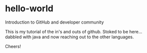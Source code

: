 # hello-world
Introduction to GitHub and developer community

This is my tutorial of the in's and outs of github. Stoked to be here... dabbled with java and now reaching out to the other languages.

Cheers!
